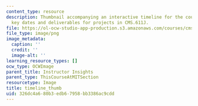 ```yaml
---
content_type: resource
description: Thumbnail accompanying an interactive timeline for the course that illustrates
  key dates and deliverables for projects in CMS.611J.
file: https://ol-ocw-studio-app-production.s3.amazonaws.com/courses/cms-611j-creating-video-games-fall-2014/326dc4a680b3edb67958bb3386ac9cdd_timeline_thumb.png
file_type: image/png
image_metadata:
  caption: ''
  credit: ''
  image-alt: ''
learning_resource_types: []
ocw_type: OCWImage
parent_title: Instructor Insights
parent_type: ThisCourseAtMITSection
resourcetype: Image
title: timeline_thumb
uid: 326dc4a6-80b3-edb6-7958-bb3386ac9cdd
---
```

